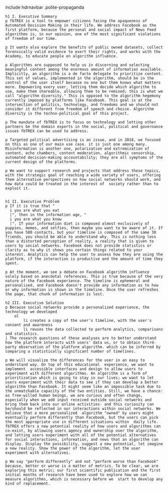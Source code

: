 include hdrnavbar
.polite-propaganda

    h1 I. Executive Summary
    p fbTREX is a tool to empower citizens facing the opaqueness of Automated Decision Making in their life. We address Facebook as the first platform, because the personal and social impact of News Feed algorithms is, in our opinion, one of the most significant violations of freedom of our time.

    p It wants also explore the benefits of public owned datasets, collect forensically valid evidence to exert their rights, and works with the Academy, to educate people on algorithm influence. 

    p Algorithms are supposed to help us in discerning and selecting meaningful content among the enormous amount of information available. Implicitly, an algorithm is a de facto delegate to prioritize content. This set of values, implemented in the algorithm, should be in the control of the user itself because no one but them knows what matters more. Empowering every user, letting them decide which algorithm to use, make them shareable, allowing them to be remixed; this is what we call "algorithm diversity." This is opposed to the algorithm hegemony currently imposed by platforms like Facebook. This goal is at the intersection of politics, technology, and freedoms and we should not consider it different from freedom of speech and choice. Algorithm diversity is the techno-political goal of this project.

    p The mandate of fbTREX is to focus on technology and letting other partners be the domain experts in the social, political and governance issues fbTREX can be used to address.

    p Targeted political advertising is an issue, and in 2018, we focused on this as one of our main use case. it is just one among many. Misinformation is another one, polarization and extremization of content, echo chambers, content moderation, algorithmic censorship, automated decision-making accountability; they are all symptoms of the current design of the platforms.

    p We want to support research and projects that address these topics, with the strategic goal of reaching a wide variety of users, offering them alternative perspectives on how social networks should work, and how data could be treated in the interest of  society rather than to exploit it.


    h1 II. Executive Problem
    p If it is true that "
      i you are what you eat
      |", then in the information age, "
      i you are what you know
      |". If your information diet is composed almost exclusively of puppies, memes, and selfies, then maybe you want to be aware of it. If you have 500 contacts, but your timeline is composed of the same 30 friends, you should be able to understand why. This is nothing less than a distorted perception of reality, a reality that is given to users by social networks. Facebook does not provide statistics or clarity as to why it shows you certain things related to your interest. Analytics can help the user to assess how they are using the platform, if the interaction is productive and the amount of time they spent.

    p At the moment, we see a debate on Facebook algorithm influence solely based on anecdotal references. This is true because of the very nature of the Facebook experience. The timeline is ephemeral and personalised, and Facebook doesn't provide any information as to how or why information is shown in the timeline. Once the user refreshes the page, that chunk of information is lost.

    h2 III. Executive Solution
    p Because social networks provide a personalized experience, the technology we developed
        ol
            li creates a copy of the user's timeline, with the user's consent and awareness
            li reuses the data collected to perform analytics, comparisons and statistics. 
    | The research questions of these analyses are to better understand how the platform interacts with users' data us, or to obtain third-party observation of the platform algorithm. which can be inferred by comparing a statistically significant number of timelines.

    p We will visualize the differences for the user in an easy to understand way. On top of this educational  experience, we want to implement  accessible interfaces and design to allow users to experiment with different algorithms. An algorithm is a form of prioritization which is going to stay in our lives; we want to let users experiment with their data to see if they can develop a better algorithm than Facebook. It might seem like an impossible task due to the unmatchable capacity of the two entities. Still, we have a chance: as free-willed human beings, we are curious and often change, especially when we add input received outside social networks and bring them back into our online activities- and this curiosity can be/should be reflected in our interactions within social networks. We believe that a more personalized  algorithm "owned" by users might eventually perform differently than Facebook, but the users can pick the most appropriate use in different situations within  daily life. fbTREX offers a new potential reality of how users and algorithms can co-exist, by allowing users agency and ownership over the algorithm, and letting users experiment with all of the potential alternatives for social interactions, information, and news that an algorithm can display. Display the possibility, suggest a new potential, let imagine a new reality. Show the power of the algorithm, let the user experiment with alternatives.

    p We say "perform differently" and not "perform worse than Facebook" because, better or worse is a matter of metrics. To be clear, we are exploring this metric; our first scientific publication and the first initial months of research have been used to explore how we can measure algorithms, which is necessary before we  start to develop any kind of replacement.
